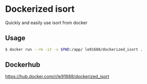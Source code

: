 # Dockerized isort

Quickly and easily use isort from docker

## Usage

```sh
$ docker run --rm -it -v $PWD:/app/ le91688/dockerized_isort .
```

## Dockerhub

https://hub.docker.com/r/le91688/dockerized_isort
